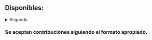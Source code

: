 ## Disponibles:
<details>
<summary> Segundo </summary>
<details>
<summary> Primer Cuatrimestre </summary>
  
- [Termodinámica](https://github.com/JixS4v/Apuntes/releases/download/latest/termo.pdf)
- [Métodos Matemáticos 2](https://github.com/JixS4v/Apuntes/releases/download/latest/mmat2.pdf)
- [Mecánica Analítica](https://github.com/JixS4v/Apuntes/releases/download/latest/meca.pdf)
</details>
<summary> Segundo Cuatrimestre </summary>

  - [Física Estadística](https://github.com/JixS4v/Apuntes/releases/download/latest/fest.pdf)
  - [Física de Fluidos](https://github.com/JixS4v/Apuntes/releases/download/latest/fluidos.pdf)
  - [Campos y Ondas](https://github.com/JixS4v/Apuntes/releases/download/latest/campos.pdf)
</details>
</details>

### Se aceptan contribuciones siguiendo el formato apropiado.
